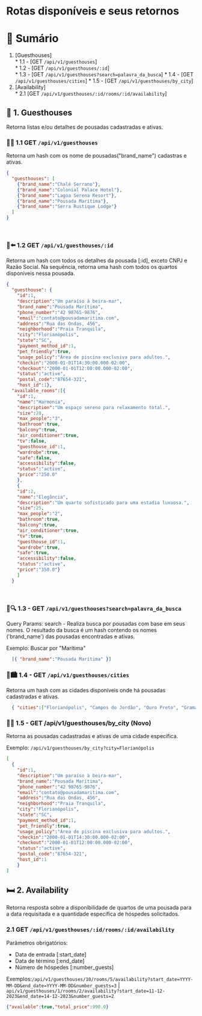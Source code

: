 # Rotas disponíveis e seus retornos

# 📑 Sumário

  1. [Guesthouses]</br>
    * 1.1 - [GET ```/api/v1/guesthouses```]</br>
    * 1.2 - [GET ```/api/v1/guesthouses/:id```]</br>
    * 1.3 - [GET ```/api/v1/guesthouses?search=palavra_da_busca```]
    * 1.4 - [GET ```/api/v1/guesthouses/cities```]
    * 1.5 - [GET ```/api/v1/guesthouses/by_city```]
  2. [Availability]</br>
    * 2.1 [GET ```/api/v1/guesthouses/:id/rooms/:id/availability```]</br>

##  🏡 1. Guesthouses

  Retorna listas e/ou detalhes de pousadas cadastradas e ativas.
</br>
### 🏡🏡 1.1 GET ```/api/v1/guesthouses```

Retorna um hash com os nome de pousadas("brand_name") cadastras e ativas.

```json
{
  "guesthouses": [
    {"brand_name":"Chalé Serrano"},
    {"brand_name":"Colonial Palace Hotel"},
    {"brand_name":"Lagoa Serena Resort"},
    {"brand_name":"Pousada Marítima"},
    {"brand_name":"Serra Rustique Lodge"}
  ]
}
```

</br>

### 🏡⬅️  1.2 GET ```/api/v1/guesthouses/:id```

Retorna um hash com todos os detalhes da pousada [:id], exceto CNPJ e Razão Social. 
Na sequência, retorna uma hash com todos os quartos disponíveis nessa pousada. 
```json
{
  "guesthouse": {
    "id":1,
    "description":"Um paraíso à beira-mar",
    "brand_name":"Pousada Marítima",
    "phone_number":"42 98765-9876",
    "email":"contato@pousadamaritima.com",
    "address":"Rua das Ondas, 456",
    "neighborhood":"Praia Tranquila",
    "city":"Florianópolis",
    "state":"SC",
    "payment_method_id":1,
    "pet_friendly":true,
    "usage_policy":"Área de piscina exclusiva para adultos.",
    "checkin":"2000-01-01T14:30:00.000-02:00",
    "checkout":"2000-01-01T12:00:00.000-02:00",
    "status":"active",
    "postal_code":"87654-321",
    "host_id":1},
  "available_rooms":[{
    "id":1,
    "name":"Harmonia",
    "description":"Um espaço sereno para relaxamento total.",
    "size":20,
    "max_people":"3",
    "bathroom":true,
    "balcony":true,
    "air_conditioner":true,
    "tv":false,
    "guesthouse_id":1,
    "wardrobe":true,
    "safe":false,
    "accessibility":false,
    "status":"active",
    "price":"250.0"
    },
    {
    "id":2,
    "name":"Elegância",
    "description":"Um quarto sofisticado para uma estadia luxuosa.",
    "size":25,
    "max_people":"2",
    "bathroom":true,
    "balcony":true,
    "air_conditioner":true,
    "tv":true,
    "guesthouse_id":1,
    "wardrobe":true,
    "safe":true,
    "accessibility":false,
    "status":"active",
    "price":"350.0"}
    ]
  }
```
</br>

### 🏡🔍 1.3 - GET ```/api/v1/guesthouses?search=palavra_da_busca```

Query Params: search - Realiza busca por pousadas com base em seus nomes.
O resultado da busca é um hash contendo os nomes ('brand_name') das pousadas encontradas e ativas.

Exemplo: Buscar por "Marítima"

```json
  [{ "brand_name":"Pousada Marítima" }]
```

### 🏡🏙️ 1.4 - GET ```/api/v1/guesthouses/cities```
Retorna um hash com as cidades disponíveis onde há pousadas cadastradas e ativas.

```json
  { "cities":["Florianópolis", "Campos do Jordão", "Ouro Preto", "Gramado", "Gonçalves"] }
```

### 🏡🌆 1.5 - GET /api/v1/guesthouses/by_city (Novo)
Retorna as pousadas cadastradas e ativas de uma cidade específica.

Exemplo: ```/api/v1/guesthouses/by_city?city=Florianópolis```

```json
[
  {
    "id":1,
    "description":"Um paraíso à beira-mar",
    "brand_name":"Pousada Marítima",
    "phone_number":"42 98765-9876",
    "email":"contato@pousadamaritima.com",
    "address":"Rua das Ondas, 456",
    "neighborhood":"Praia Tranquila",
    "city":"Florianópolis",
    "state":"SC",
    "payment_method_id":1,
    "pet_friendly":true,
    "usage_policy":"Área de piscina exclusiva para adultos.",
    "checkin":"2000-01-01T14:30:00.000-02:00",
    "checkout":"2000-01-01T12:00:00.000-02:00",
    "status":"active",
    "postal_code":"87654-321",
    "host_id":1
    }
]
```

##  🛏️ 2. Availability

Retorna resposta sobre a disponibilidade de quartos de uma pousada para a data requisitada e a quantidade específica de hóspedes solicitados.

### 2.1 GET ```/api/v1/guesthouses/:id/rooms/:id/availability```

Parâmetros obrigatórios:

- Data de entrada [:start_date]
- Data de término [:end_date]
- Número de hóspedes [:number_guests]

Exemplos:```/api/v1/guesthouses/10/rooms/5/availability?start_date=YYYY-MM-DD&end_date=YYYY-MM-DD&number_guests=3``` | </br>
```api/v1/guesthouses/1/rooms/2/availability?start_date=11-12-2023&end_date=14-12-2023&number_guests=2```

```json
{"available":true,"total_price":990.0}
```




  
